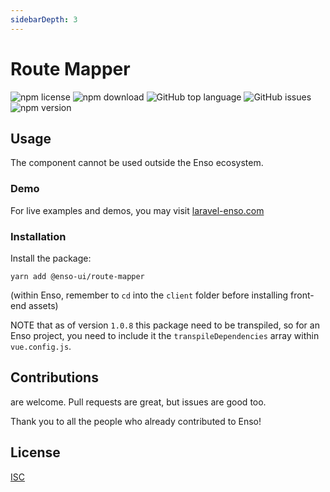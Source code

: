 ```yaml
---
sidebarDepth: 3
---
```


# Route Mapper

![npm license](https://img.shields.io/npm/l/@enso-ui/route-mapper.svg) 
![npm download](https://img.shields.io/npm/dm/@enso-ui/route-mapper.svg) 
![GitHub top language](https://img.shields.io/github/languages/top/enso-ui/route-mapper.svg) 
![GitHub issues](https://img.shields.io/github/issues/enso-ui/route-mapper.svg) 
![npm version](https://img.shields.io/npm/v/@enso-ui/route-mapper.svg) 

## Usage
The component cannot be used outside the Enso ecosystem.

### Demo

For live examples and demos, you may visit [laravel-enso.com](https://www.laravel-enso.com)

### Installation

Install the package:
```
yarn add @enso-ui/route-mapper
```

(within Enso, remember to `cd` into the `client` folder before installing front-end assets)

NOTE that as of version `1.0.8` this package need to be transpiled, so for an Enso project,
you need to include it the `transpileDependencies` array within `vue.config.js`.

## Contributions

are welcome. Pull requests are great, but issues are good too.

Thank you to all the people who already contributed to Enso!

## License

[ISC](https://opensource.org/licenses/ISC)
